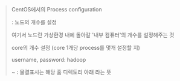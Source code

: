 > CentOS에서의 Process configuration 
>
> : 노드의 개수를 설정
>
> 여기서 노드란 가상환경 내에 돌아갈 '내부 컴퓨터'의 개수를 설정해주는 것 
>
> core의 개수 설정 (core 1개당 process를 몇개 설정할 지)
>
> username, password: hadoop
>
> ~ : 물결표시는 해당 홈 디렉토리 아래 라는 뜻 